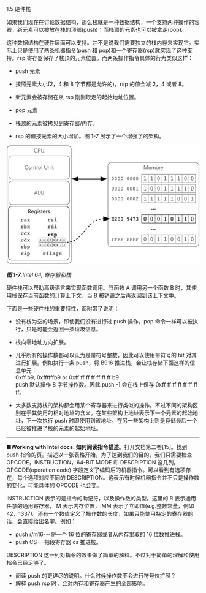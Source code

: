 1.5 硬件栈

如果我们现在在讨论数据结构，那么栈就是一种数据结构，一个支持两种操作的容器，新元素可以被放在栈的顶部\(push\)；而栈顶的元素也可以被拿走\(pop\)。

这种数据结构在硬件层面可以支持。并不是说我们需要独立的栈内存来实现它。实际上只是使用了两条机器指令\(push 和 pop\)和一个寄存器\(rsp\)就实现了这种支持。rsp 寄存器保存了栈顶的元素位置。而两条操作指令具体的行为类似这样：

* push 元素

* 按照元素大小\(2，4 和 8 字节都是允许的\)，rsp 的值会减 2，4 或者 8。

* 新元素会被存储在从 rsp 刚刚取走的起始地址位置。

* pop 元素

* 栈顶的元素被拷贝到寄存器/内存。

* rsp 的值按元素的大小增加。图 1-7 展示了一个增强了的架构。

![](/assets/1-7.jpg)

_**图 1-7**.Intel 64, 寄存器和栈_

硬件栈可以帮助高级语言来实现函数调用。当函数  A 调用另一个函数 B 时，其使用栈保存当前函数的计算上下文，当 B 被销毁之后再返回到该上下文中。

下面是一些硬件栈的重要特性，都附带了说明：

* 没有栈为空的场景，即使我们没有进行过 push  操作。pop 命令一样可以被执行，只是可能会返回一条垃圾信息。
* 栈向零地址方向扩展。
* 几乎所有的操作数都可以认为是带符号整数，因此可以使用带符号的 bit 对其进行扩展。例如执行一条 push，将 B916 推进栈，会让栈存储下面这样的信息单元：  
  0xff b9, 0xffffffb9 or 0xff ff ff ff ff ff ff b9  
  push 默认操作 8 字节操作数。因此 push -1 会在栈上保存 0xff ff ff ff ff ff ff ff。

* 大多数支持栈的架构都会用某个寄存器来进行类似的操作。不过不同的架构区别在于其使用的相对地址的含义。在某些架构上地址表示下一个元素的起始地址，下一次执行 push 时即使用到该地址。在另一些架构上则是存储最后一个已经被推进了栈的元素的起始地址。

---

**■Working with Intel docs: 如何阅读指令描述**。打开文档第二卷\[15\]。找到 push 指令的页。描述以一张表格开始，为了达到我们的目的，我们只需要检查 OPCODE，INSTRUCTION，64-BIT MODE 和 DESCRIPTION 这几列。OPCODE\(operation code\) 字段定义了编码后的机器指令。可以看到有选项存在，每个选项对应不同的 DESCRIPTION。这表示有时候机器指令并不只是操作数的变化，可能具体的 OPCODE 也会变。

INSTRUCTION 表示的是指令的助记符，以及操作数的类型。这里的 R 表示通用任意的通用寄存器， M 表示内存位置，IMM 表示了立即值\(e.g.整数常量，例如 42，1337\)。还有一个数值定义了操作数的长度，如果只能使用特定的寄存器的话，会直接给出名字。例如：

* push r/m16---将一个 16 位的寄存器或者从内存里取的 16 位数推进栈。
* push CS---把段寄存器 cs 推进栈。

DESCRIPTION 这一列对指令的效果做了简单的解释。不过对于简单的理解和使用指令已经足够了。

* 阅读 push 的更详尽的说明。什么时候操作数不会进行符号位扩展？
* 解释 push rsp  时，会对内存和寄存器产生的全部影响。



